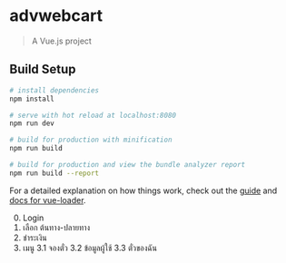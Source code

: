 # advwebcart

> A Vue.js project

## Build Setup

``` bash
# install dependencies
npm install

# serve with hot reload at localhost:8080
npm run dev

# build for production with minification
npm run build

# build for production and view the bundle analyzer report
npm run build --report
```

For a detailed explanation on how things work, check out the [guide](http://vuejs-templates.github.io/webpack/) and [docs for vue-loader](http://vuejs.github.io/vue-loader).

0. Login
1. เลือก ต้นทาง-ปลายทาง  
2. ชำระเงิน
3. เมนู
  3.1 จองตั๋ว
  3.2 ข้อมูลผู้ใช้
  3.3 ตั๋วของฉัน
